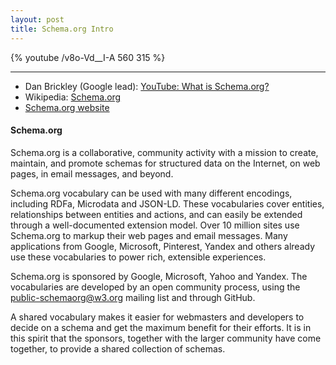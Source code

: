 ```yaml
---
layout: post
title: Schema.org Intro
---
```


{% youtube /v8o-Vd__I-A 560 315 %}


---

* Dan Brickley (Google lead): [YouTube: What is Schema.org?](https://www.youtube.com/embed/_-6mhdjE1XE)
* Wikipedia: [Schema.org](https://en.wikipedia.org/wiki/Schema.org)
* [Schema.org website](https://schema.org/)

#### Schema.org
Schema.org is a collaborative, community activity with a mission to create, maintain, and promote schemas for structured data on the Internet, on web pages, in email messages, and beyond.

Schema.org vocabulary can be used with many different encodings, including RDFa, Microdata and JSON-LD. These vocabularies cover entities, relationships between entities and actions, and can easily be extended through a well-documented extension model. Over 10 million sites use Schema.org to markup their web pages and email messages. Many applications from Google, Microsoft, Pinterest, Yandex and others already use these vocabularies to power rich, extensible experiences.

Schema.org is sponsored by Google, Microsoft, Yahoo and Yandex. The vocabularies are developed by an open community process, using the public-schemaorg@w3.org mailing list and through GitHub.

A shared vocabulary makes it easier for webmasters and developers to decide on a schema and get the maximum benefit for their efforts. It is in this spirit that the sponsors, together with the larger community have come together, to provide a shared collection of schemas. 
